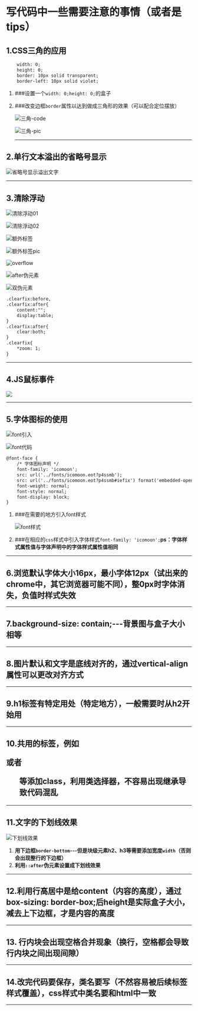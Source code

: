 # 写代码中一些需要注意的事情（或者是tips）

## 1.CSS三角的应用

```html
    width: 0;
    height: 0;
    border: 10px solid transparent;
    border-left: 10px solid violet;
```

1. ###设置一个`width: 0;height: 0;`的盒子

2. ###改变边框`border`属性以达到做成三角形的效果（可以配合定位摆放）

   ![三角-code](./image/三角-code.jpg)

   ![三角-pic](./image/三角-pic.jpg)
   
   ----
   
   

## 2.单行文本溢出的省略号显示

![省略号显示溢出文字](./image/省略号显示溢出文字.jpg)

---



## 3.清除浮动

![清除浮动01](./image/清除浮动01.jpg)

![清除浮动02](./image/清除浮动02.jpg)

![额外标签](./image/额外标签.jpg)

**<!-- 用于闭合浮动的这个新增的盒子要求必须是块级元素不能是行内 -->**

![额外标签pic](./image/额外标签pic.jpg)

![overflow](./image/overflow.jpg)

![after伪元素](./image/after伪元素.jpg)

![双伪元素](./image/双伪元素.jpg)

```html
.clearfix:before,
.clearfix:after{
	content:"";
	display:table;
}
.clearfix:after{
	clear:both;
}
.clearfix{
	*zoom: 1;
}
```

---



## 4.JS鼠标事件

![](./image/js事件.jpg)

---



## 5.字体图标的使用

![font引入](./image/font引入.jpg)

![font代码](./image/font代码.jpg)

```html
@font-face {
    /* 字体图标声明 */
    font-family: 'icomoon';
    src: url('../fonts/icomoon.eot?p4ssmb');
    src: url('../fonts/icomoon.eot?p4ssmb#iefix') format('embedded-opentype'), url('../fonts/icomoon.ttf?p4ssmb') format('truetype'), url('../fonts/icomoon.woff?p4ssmb') format('woff'), url('../fonts/icomoon.svg?p4ssmb#icomoon') format('svg');
    font-weight: normal;
    font-style: normal;
    font-display: block;
}
```

1. ###在需要的地方引入font样式

   ![font样式](./image/font样式.jpg)

2. ###在相应的`css`样式中引入字体样式`font-family: 'icomoon';`**ps：字体样式属性值与字体声明中的字体样式属性值相同**

---



## 6.浏览默认字体大小16px，最小字体12px（试出来的chrome中，其它浏览器可能不同），整0px时字体消失，负值时样式失效

---



## 7.background-size: contain;---背景图与盒子大小相等

---



## 8.图片默认和文字是底线对齐的，通过vertical-align属性可以更改对齐方式

---



## 9.h1标签有特定用处（特定地方），一般需要时从h2开始用

---



## 10.共用的标签，例如<p>或者<ul>等添加class，利用类选择器，不容易出现继承导致代码混乱

---



## 11.文字的下划线效果

![下划线效果](./image/下划线效果.jpg)

1. **用下边框`border-bottom`---但是块级元素h2、h3等需要添加宽度`width`（否则会出现整行的下边框）**
2.  **利用`::after`伪元素设置成下划线效果**

---



## 12.利用行高居中是给content（内容的高度），通过box-sizing: border-box;后height是实际盒子大小，减去上下边框，才是内容的高度

---



## 13. 行内块会出现空格合并现象（换行，空格都会导致行内块之间出现间隙）

---



## 14.改完代码要保存，类名要写（不然容易被后续标签样式覆盖），css样式中类名要和html中一致

---





